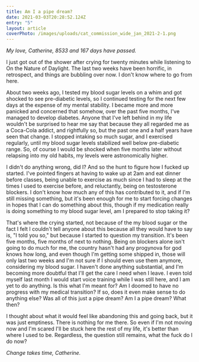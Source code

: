 ```yaml
---
title: Am I a pipe dream?
date: 2021-03-03T20:28:52.124Z
entry: "5"
layout: article
coverPhoto: /images/uploads/cat_commission_wide_jan_2021-2-1.png
---
```

*My love, Catherine, 8533 and 167 days have passed.*

I just got out of the shower after crying for twenty minutes while listening to On the Nature of Daylight. The last two weeks have been horrific, in retrospect, and things are bubbling over now. I don't know where to go from here.

About two weeks ago, I tested my blood sugar levels on a whim and got shocked to see pre-diabetic levels, so I continued testing for the next few days at the expense of my mental stability. I became more and more panicked and concerned that somehow, over the past five months, I've managed to develop diabetes. Anyone that I've left behind in my life wouldn't be surprised to hear me say that because they all regarded me as a Coca-Cola addict, and rightfully so, but the past one and a half years have seen that change. I stopped intaking so much sugar, and I exercised regularly, until my blood sugar levels stabilized well below pre-diabetic range. So, of course I would be shocked when five months later without relapsing into my old habits, my levels were astronomically higher.

I didn't do anything wrong, did I? And so the hunt to figure how I fucked up started. I've pointed fingers at having to wake up at 2am and eat dinner before classes, being unable to exercise as much since I had to sleep at the times I used to exercise before, and reluctantly, being on testosterone blockers. I don't know how much any of this has contributed to it, and if I'm still missing something, but it's been enough for me to start forcing changes in hopes that I can do something about this, though if my medication really is doing something to my blood sugar level, am I prepared to stop taking it?

That's where the crying started, not because of the my blood sugar or the fact I felt I couldn't tell anyone about this because all they would have to say is, "I told you so," but because I started to question my transition. It's been five months, five months of next to nothing. Being on blockers alone isn't going to do much for me, the country hasn't had any progynova for god knows how long, and even though I'm getting some shipped in, those will only last two weeks and I'm not sure if I should even use them anymore, considering my blood sugar. I haven't done anything substantial, and I'm becoming more doubtful that I'll get the care I need when I leave. I even told myself last month I would start voice training while I was still here, and I am yet to do anything. Is this what I'm meant for? Am I doomed to have no progress with my medical transition? If so, does it even make sense to do anything else? Was all of this just a pipe dream? Am I a pipe dream? What then?

I thought about what it would feel like abandoning this and going back, but it was just emptiness. There is nothing for me there. So even if I'm not moving now and I'm scared I'll be stuck here the rest of my life, it's better than where I used to be. Regardless, the question still remains, what the fuck do I do now?

*Change takes time, Catherine.*